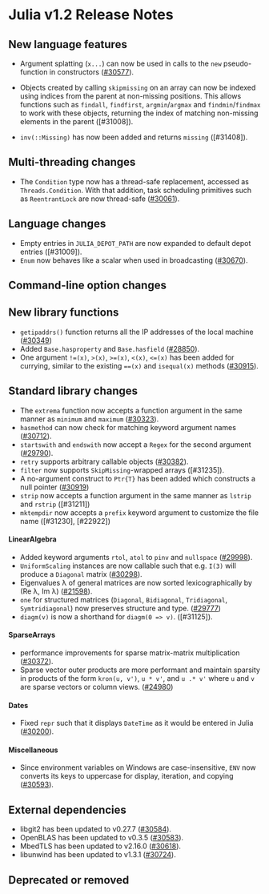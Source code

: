 Julia v1.2 Release Notes
========================

New language features
---------------------

  * Argument splatting (`x...`) can now be used in calls to the `new` pseudo-function in
    constructors ([#30577]).

  * Objects created by calling `skipmissing` on an array can now be indexed using indices
    from the parent at non-missing positions. This allows functions such as
    `findall`, `findfirst`, `argmin`/`argmax` and `findmin`/`findmax` to work with these
    objects, returning the index of matching non-missing elements in the parent ([#31008]).

  * `inv(::Missing)` has now been added and returns `missing` ([#31408]).

Multi-threading changes
-----------------------

  * The `Condition` type now has a thread-safe replacement, accessed as `Threads.Condition`.
    With that addition, task scheduling primitives such as `ReentrantLock` are now thread-safe ([#30061]).

Language changes
----------------
* Empty entries in `JULIA_DEPOT_PATH` are now expanded to default depot entries ([#31009]).
* `Enum` now behaves like a scalar when used in broadcasting ([#30670]).

Command-line option changes
---------------------------


New library functions
---------------------

* `getipaddrs()` function returns all the IP addresses of the local machine ([#30349])
* Added `Base.hasproperty` and `Base.hasfield` ([#28850]).
* One argument `!=(x)`, `>(x)`, `>=(x)`, `<(x)`, `<=(x)` has been added for currying,
  similar to the existing `==(x)` and `isequal(x)` methods ([#30915]).

Standard library changes
------------------------

* The `extrema` function now accepts a function argument in the same manner as `minimum` and
  `maximum` ([#30323]).
* `hasmethod` can now check for matching keyword argument names ([#30712]).
* `startswith` and `endswith` now accept a `Regex` for the second argument ([#29790]).
* `retry` supports arbitrary callable objects ([#30382]).
* `filter` now supports `SkipMissing`-wrapped arrays ([#31235]).
* A no-argument construct to `Ptr{T}` has been added which constructs a null pointer ([#30919])
* `strip` now accepts a function argument in the same manner as `lstrip` and `rstrip` ([#31211])
* `mktempdir` now accepts a `prefix` keyword argument to customize the file name ([#31230], [#22922])

#### LinearAlgebra

* Added keyword arguments `rtol`, `atol` to `pinv` and `nullspace` ([#29998]).
* `UniformScaling` instances are now callable such that e.g. `I(3)` will produce a `Diagonal` matrix ([#30298]).
* Eigenvalues λ of general matrices are now sorted lexicographically by (Re λ, Im λ) ([#21598]).
* `one` for structured matrices (`Diagonal`, `Bidiagonal`, `Tridiagonal`, `Symtridiagonal`) now preserves
  structure and type. ([#29777])
* `diagm(v)` is now a shorthand for `diagm(0 => v)`. ([#31125]).

#### SparseArrays

* performance improvements for sparse matrix-matrix multiplication ([#30372]).
* Sparse vector outer products are more performant and maintain sparsity in products of the
  form `kron(u, v')`, `u * v'`, and `u .* v'` where `u` and `v` are sparse vectors or column
  views. ([#24980])

#### Dates

* Fixed `repr` such that it displays `DateTime` as it would be entered in Julia ([#30200]).

#### Miscellaneous

* Since environment variables on Windows are case-insensitive, `ENV` now converts its keys
  to uppercase for display, iteration, and copying ([#30593]).

External dependencies
---------------------

* libgit2 has been updated to v0.27.7 ([#30584]).
* OpenBLAS has been updated to v0.3.5 ([#30583]).
* MbedTLS has been updated to v2.16.0 ([#30618]).
* libunwind has been updated to v1.3.1 ([#30724]).

Deprecated or removed
---------------------


<!--- generated by NEWS-update.jl: -->
[#21598]: https://github.com/JuliaLang/julia/issues/21598
[#24980]: https://github.com/JuliaLang/julia/issues/24980
[#28850]: https://github.com/JuliaLang/julia/issues/28850
[#29777]: https://github.com/JuliaLang/julia/issues/29777
[#29790]: https://github.com/JuliaLang/julia/issues/29790
[#29998]: https://github.com/JuliaLang/julia/issues/29998
[#30061]: https://github.com/JuliaLang/julia/issues/30061
[#30200]: https://github.com/JuliaLang/julia/issues/30200
[#30298]: https://github.com/JuliaLang/julia/issues/30298
[#30323]: https://github.com/JuliaLang/julia/issues/30323
[#30349]: https://github.com/JuliaLang/julia/issues/30349
[#30372]: https://github.com/JuliaLang/julia/issues/30372
[#30382]: https://github.com/JuliaLang/julia/issues/30382
[#30577]: https://github.com/JuliaLang/julia/issues/30577
[#30583]: https://github.com/JuliaLang/julia/issues/30583
[#30584]: https://github.com/JuliaLang/julia/issues/30584
[#30593]: https://github.com/JuliaLang/julia/issues/30593
[#30618]: https://github.com/JuliaLang/julia/issues/30618
[#30670]: https://github.com/JuliaLang/julia/issues/30670
[#30712]: https://github.com/JuliaLang/julia/issues/30712
[#30724]: https://github.com/JuliaLang/julia/issues/30724
[#30915]: https://github.com/JuliaLang/julia/issues/30915
[#30919]: https://github.com/JuliaLang/julia/issues/30919
